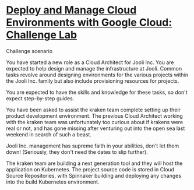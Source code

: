 # [Deploy and Manage Cloud Environments with Google Cloud: Challenge Lab](https://www.qwiklabs.com/focuses/10417?parent=catalog) 

Challenge scenario

You have started a new role as a Cloud Architect for Jooli Inc. You are expected to help design and manage the infrastructure at Jooli. Common tasks revolve around designing environments for the various projects within the Jooli Inc. family but also include provisioning resources for projects.

You are expected to have the skills and knowledge for these tasks, so don't expect step-by-step guides.

You have been asked to assist the kraken team complete setting up their product development environment. The previous Cloud Architect working with the kraken team was unfortunately too curious about if krakens were real or not, and has gone missing after venturing out into the open sea last weekend in search of such a beast.

Jooli Inc. management has supreme faith in your abilities, don't let them down! (Seriously, they don't need the dates to slip further).

The kraken team are building a next generation tool and they will host the application on Kubernetes. The project source code is stored in Cloud Source Repositories, with Spinnaker building and deploying any changes into the build Kubernetes environment.